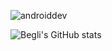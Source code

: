 ![androiddev](https://user-images.githubusercontent.com/31999422/200168450-7a5a987c-b8f5-4c1d-9b74-f2ac771d88e4.png)

![Begli's GitHub stats](https://github-readme-stats.vercel.app/api?username=begliamanov&theme=onedark&show_icons=true&hide_border=true)
